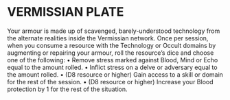 # VERMISSIAN PLATE
Your armour is made up of scavenged, barely-understood technology from the alternate realities inside the Vermissian network. Once per session, when you consume a resource with the Technology or Occult domains by augmenting or repairing your armour, roll the resource’s dice and choose one of the following:
• Remove stress marked against Blood, Mind or Echo equal to the amount rolled.
• Inflict stress on a delve or adversary equal to the amount rolled.
• (D8 resource or higher) Gain access to a skill or domain for the rest of the session.
• (D8 resource or higher) Increase your Blood protection by 1 for the rest of the situation.